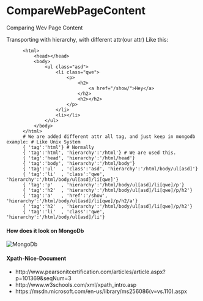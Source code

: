 # CompareWebPageContent
Comparing Wev Page Content

Transporting with hierarchy, with different attr(our attr)
Like this:
```
      <html>
          <head></head>
          <body>
              <ul class="asd">
                  <li class="qwe">
                      <p>
                          <h2>
                              <a href="/show/">Hey</a>
                          </h2>
                          <h2></h2>
                      </p>
                  </li>
                  <li></li>
              </ul>
          </body>
      </html>
      # We are added different attr all tag, and just keep in mongodb example: # Like Unix System
      { 'tag':'html'} # Normally
      { 'tag':'html', 'hierarchy':'/html'} # We are used this.
      { 'tag':'head', 'hierarchy':'/html/head'}
      { 'tag':'body', 'hierarchy':'/html/body'}
      { 'tag':'ul'  , 'class':'asd', 'hierarchy':'/html/body/ul[asd]'}
      { 'tag':'li'  , 'class':'qwe', 'hierarchy':'/html/body/ul[asd]/li[qwe]'}
      { 'tag':'p'   , 'hierarchy':'/html/body/ul[asd]/li[qwe]/p'}
      { 'tag':'h2'  , 'hierarchy':'/html/body/ul[asd]/li[qwe]/p/h2'}
      { 'tag':'a'   , 'href':'/show', 'hierarchy':'/html/body/ul[asd]/li[qwe]/p/h2/a'}
      { 'tag':'h2'  , 'hierarchy':'/html/body/ul[asd]/li[qwe]/p/h2'}
      { 'tag':'li'  , 'class':'qwe', 'hierarchy':'/html/body/ul[asd]/li'}
```

<h4>How does it look on MongoDb</h4>

![MongoDb](https://github.com/pleycpl/CompareWebPageContent/blob/master/picture/RoboMongoDisplay.png)

<h4>Xpath-Nice-Document</h4>
<ul>
  <li>http://www.pearsonitcertification.com/articles/article.aspx?p=101369&seqNum=3</li>
  <li>http://www.w3schools.com/xml/xpath_intro.asp</li>
  <li>https://msdn.microsoft.com/en-us/library/ms256086(v=vs.110).aspx</li>
</ul>
